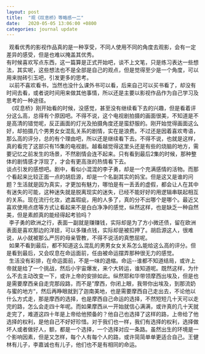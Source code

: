```yaml
---
layout: post
title:  "观《叹息桥》等略感一二"
date:   2020-05-05 13:06:00 +0800
categories: journal update
---
```


&#8194;观看优秀的影视作品真的是一种享受，不同人使用不同的角度去观影，会有一定差异的感受，但是也难以掩盖其优秀。  
有时候喜欢写点东西，这一篇算是正式开始吧，谈不上文笔，只是练习表达一些想法，其实呢，这些想法也不是全部是自己的观点，但是觉得至少是一个角度，可以用来抛砖引玉吧，引发更多的思考。  
&#8194;以前不喜欢看书，当然也没什么课外书可以看，后来自己可以买书看了，却没有时间去看，或者说时间用来做其他事情，所以还是主要以影视作品作为自己学习及思考的一种途径。  
&#8194;《叹息桥》刚开始看的时候，没感觉，甚至没有继续看下去的兴趣，但是看着评分这么高，总得有个原因吧。不得不说，这个电视剧拍摄的画面很美，不知道是不是高清的错觉呢，反正画面的灯光及拍摄角度还是蛮舒服的。刚开始觉得画面这么好，却拍摄几个男男女女混乱关系的剧情，实在是浪费。不过还是因着喜欢粤语，那么高的评分，总的有个理由吧，所以还是继续看下去。不得不说，也就是这样，真的看完了这部只有15集的电视剧。越看越觉得这里头还是有些的烧脑的地方，需要记忆之前发生的场景，不然剧情会连不起来。只有看到最后2集的时候，那种整体的剧情感才浮现了，才会有更高涨的热情看下去。  
谈点引发的感想吧。剧中，看似小混混的李子勇，却是一个充满感情的活物。而那个看起来比较正面一点的胡启源，却是一个名副其实的妈宝。但是这又是谁的问题？生活就是因为真实，才更加有魅力，哪怕是有一丢丢的虚假，都会让人在其中有迷失的可能，这种迷失就是脱离现实的迷失，已经不能好好的用逻辑串联起相互的关系。现在流行化妆，遮盖瑕疵，用的人多了，真的分不出哪个是哪个。最近又喜欢使用点痣等方式让看起来不是白白净净的感觉，纵然这样，也是缺乏一种自然美，但是素颜真的能经得起考验吗？  
&#8194;李子勇的欧洲之行，表面一副就是赚赚钱，实际却是为了方小微还债，留在欧洲表面是喜欢那边的洋妞，可以多赚点钱，实际却是被扣押了。胡启源这人，很难说，从小就被那么严厉的母亲管教，不得不说活的真憋屈呢。  
&#8194;如果不看到最后，都不知道这么混乱的男男女女关系怎么能给这么高的评分。但是看到最后，又会叹息在命运面前，任由被命运摆弄那种很无力的感觉。  
&#8194;生活没有彩排，在命运面前，不是一味的退缩。命运--谁都不知道结局，或许上帝就是给了一个挑战，然后小宇宙爆发，来个大转运，谁知道呢。既然这样，为什么不去主动改变一下，或许上帝的安排如此。纵然耶和华带领摩西出埃及，但是也是需要摩西亲自走完那段路，而不是”摩西，你闭上眼，我带你出埃及，到那流奶与蜜的地方“，然后再睁眼就到了迦南美地，也是需要摩西自己走出去，不论他以什么方式走，那是摩西的选择，也是摩西自己命运的选择，不然短短几十天可以走完的路，怎么会走四十年呢。而如果摩西从一开始就信心满满，或许真的几十天就走完了，难道这四十年是上帝给他预备的？他自己也选择了这样的路，上帝给了他选择的权利，是他自己不好好珍惜。对于我们也一样，我们有选择的权利，选择做坏人或者做好人，额，都是一个选择，一个选择对应一条路。虽然出生的环境是一个影响因素，但是又怎样，每个人有每个人的路，或许简简单单更适合自己。王健林有儿子，李嘉诚也有儿子，他们也不是有相同的命运。  
